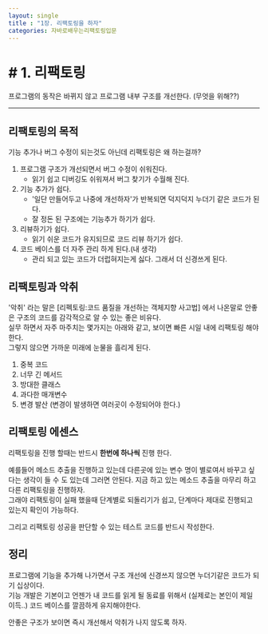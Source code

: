 ```yaml
---
layout: single
title : "1장. 리팩토링을 하자"
categories: 자바로배우는리팩토링입문
---
```


# # 1. 리팩토링
프로그램의 동작은 바뀌지 않고 프로그램 내부 구조를 개선한다. (무엇을 위해??)    

***  
## 리팩토링의 목적
기능 추가나 버그 수정이 되는것도 아닌데 리팩토링은 왜 하는걸까?

1. 프로그램 구조가 개선되면서 버그 수정이 쉬워진다.
   * 읽기 쉽고 디버깅도 쉬워져서 버그 찾기가 수월해 진다.
2. 기능 추가가 쉽다.
   * '일단 만들어두고 나중에 개선하자'가 반복되면 덕지덕지 누더기 같은 코드가 된다.  
   * 잘 정돈 된 구조에는 기능추가 하기가 쉽다. 
3. 리뷰하기가 쉽다.
   * 읽기 쉬운 코드가 유지되므로 코드 리뷰 하기가 쉽다.
4. 코드 베이스를 더 자주 관리 하게 된다.(내 생각)
   * 관리 되고 있는 코드가 더럽혀지는게 싫다. 그래서 더 신경쓰게 된다.

## 리팩토링과 악취
'악취' 라는 말은 [리펙토링:코드 품질을 개선하는 객체지향 사고법] 에서 나온말로 안좋은 구조의 코드를 감각적으로 알 수 있는 좋은 비유다.  
실무 하면서 자주 마주치는 몇가지는 아래와 같고, 보이면 빠른 시일 내에 리팩토링 해야한다.  
그렇지 않으면 가까운 미래에 눈물을 흘리게 된다.

1. 중복 코드
2. 너무 긴 메서드
3. 방대한 클래스
4. 과다한 매개변수
5. 변경 발산 (변경이 발생하면 여러곳이 수정되어야 한다.)



## 리팩토링 에센스
리팩토링을 진행 할때는 반드시 **한번에 하나씩** 진행 한다.  

예를들어 메소드 추출을 진행하고 있는데 다른곳에 있는 변수 명이 별로여서 바꾸고 싶다는 생각이 들 수 도 있는데 그러면 안된다. 
지금 하고 있는 메소드 추출을 마무리 하고 다른 리팩토링을 진행하자.  
그래야 리팩토링이 실패 했을때 단계별로 되돌리기가 쉽고, 단계마다 제대로 진행되고 있는지 확인이 가능하다.

그리고 리팩토링 성공을 판단할 수 있는 테스트 코드를 반드시 작성한다.


## 정리
프로그램에 기능을 추가해 나가면서 구조 개선에 신경쓰지 않으면 누더기같은 코드가 되기 십상이다.  
기능 개발은 기본이고 언젠가 내 코드를 읽게 될 동료를 위해서 (실제로는 본인이 제일 이득..) 코드 베이스를 깔끔하게 유지해야한다.  

안좋은 구조가 보이면 즉시 개선해서 악취가 나지 않도록 하자.
   

   
